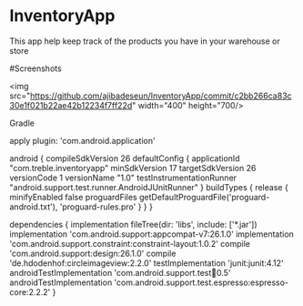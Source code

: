 # InventoryApp
This app help keep track of the products you have in your warehouse or store

#Screenshots

<img src="https://github.com/ajibadeseun/InventoryApp/commit/c2bb266ca83c30e1f021b22ae42b12234f7ff22d" width="400" height="700/>

Gradle

apply plugin: 'com.android.application'

android {
    compileSdkVersion 26
    defaultConfig {
        applicationId "com.treble.inventoryapp"
        minSdkVersion 17
        targetSdkVersion 26
        versionCode 1
        versionName "1.0"
        testInstrumentationRunner "android.support.test.runner.AndroidJUnitRunner"
    }
    buildTypes {
        release {
            minifyEnabled false
            proguardFiles getDefaultProguardFile('proguard-android.txt'), 'proguard-rules.pro'
        }
    }
}

dependencies {
    implementation fileTree(dir: 'libs', include: ['*.jar'])
    implementation 'com.android.support:appcompat-v7:26.1.0'
    implementation 'com.android.support.constraint:constraint-layout:1.0.2'
    compile 'com.android.support:design:26.1.0'
    compile 'de.hdodenhof:circleimageview:2.2.0'
    testImplementation 'junit:junit:4.12'
    androidTestImplementation 'com.android.support.test:runner:0.5'
    androidTestImplementation 'com.android.support.test.espresso:espresso-core:2.2.2'
}

